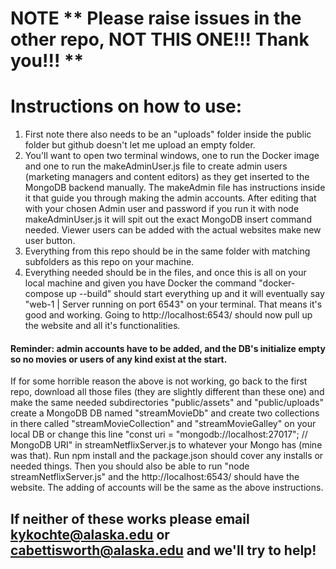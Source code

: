 # NOTE ** Please raise issues in the other repo, NOT THIS ONE!!! Thank you!!! **

# Instructions on how to use:
1) First note there also needs to be an "uploads" folder inside the public folder but github doesn't let me upload an empty folder.
2) You'll want to open two terminal windows, one to run the Docker image and one to run the makeAdminUser.js file to create admin users (marketing managers and content editors)
   as they get inserted to the MongoDB backend manually. The makeAdmin file has instructions inside it that guide you through making the admin accounts. After editing that with
   your chosen Admin user and password if you run it with node makeAdminUser.js it will spit out the exact MongoDB insert command needed. Viewer users can be added with the
   actual websites make new user button.
3) Everything from this repo should be in the same folder with matching subfolders as this repo on your machine.
4) Everything needed should be in the files, and once this is all on your local machine and given you have Docker the command "docker-compose up --build" should start everything
   up and it will eventually say "web-1      | Server running on port 6543" on your terminal. That means it's good and working. Going to http://localhost:6543/ should now pull up
   the website and all it's functionalities.
#### Reminder: admin accounts have to be added, and the DB's initialize empty so no movies or users of any kind exist at the start. 

If for some horrible reason the above is not working, go back to the first repo, download all those files (they are slightly different than these one) and make the same needed 
subdirectories "public/assets" and "public/uploads" create a MongoDB DB named "streamMovieDb" and create two collections in there called "streamMovieCollection" and 
"streamMovieGalley" on your local DB or change this line "const uri = "mongodb://localhost:27017"; // MongoDB URI" in streamNetflixServer.js to whatever your Mongo has (mine was that).
Run npm install and the package.json should cover any installs or needed things. 
Then you should also be able to run "node streamNetflixServer.js" and the http://localhost:6543/ should have the website. 
The adding of accounts will be the same as the above instructions. 

## If neither of these works please email kykochte@alaska.edu or cabettisworth@alaska.edu and we'll try to help! 
